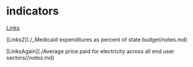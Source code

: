 # indicators

[Links](./_Medicaid%20expenditures%20as%20percent%20of%20state%20budget/notes.md)

[Links2](./_Medicaid expenditures as percent of state budget/notes.md)

[LinksAgain](./Average price paid for electricity across all end user sectors//notes.md)
